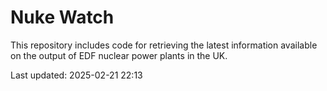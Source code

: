 # Nuke Watch

This repository includes code for retrieving the latest information available on the output of EDF nuclear power plants in the UK.

Last updated: 2025-02-21 22:13
